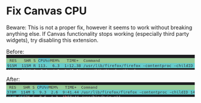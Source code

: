 # Fix Canvas CPU

Beware: This is not a proper fix, however it seems to work without breaking anything else. If Canvas functionality stops working (especially third party widgets), try disabling this extension.

Before:
![before](doc/before.png)

After:
![after](doc/after.png)

